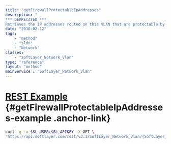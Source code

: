 ```yaml
---
title: "getFirewallProtectableIpAddresses"
description: "
*** DEPRECATED ***
Retrieves the IP addresses routed on this VLAN that are protectable by a Hardware Firewall. "
date: "2018-02-12"
tags:
    - "method"
    - "sldn"
    - "Network"
classes:
    - "SoftLayer_Network_Vlan"
type: "reference"
layout: "method"
mainService : "SoftLayer_Network_Vlan"
---
```


# [REST Example](#getFirewallProtectableIpAddresses-example) <a href="/article/rest/"><i class="fas fa-question"></i></a> {#getFirewallProtectableIpAddresses-example .anchor-link} 
```bash
curl -g -u $SL_USER:$SL_APIKEY -X GET \
'https://api.softlayer.com/rest/v3.1/SoftLayer_Network_Vlan/{SoftLayer_Network_VlanID}/getFirewallProtectableIpAddresses'
```
